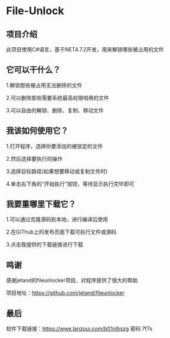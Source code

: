 # File-Unlock

## 项目介绍

此项目使用C#语言，基于NET4.7.2开发，用来解锁哪些被占用的文件

## 它可以干什么？

1.解锁那些被占用无法删除的文件

2.可以删除那些需要系统最高权限咱用的文件

3.可以自由的解锁、删除、复制、移动文件

## 我该如何使用它？

1.打开程序，选择你要添加的被锁定的文件

2.然后选择要执行的操作

3.选择目标路径(如果想要移动或复制文件时)

4.单击右下角的“开始执行”按钮，等待显示执行完毕即可

## 我要重哪里下载它？

1.可以通过克隆源码到本地，进行编译后使用

2.在GiThub上的发布页面下载可执行文件或源码

3.点击我提供的下载链接进行下载

## 鸣谢

感谢jetand的fileunlocker项目，对程序提供了很大的帮助

项目地址：https://github.com/jetand/fileunlocker

## 最后

软件下载链接：https://wwe.lanzoui.com/b01olbszg 密码:7f7s





